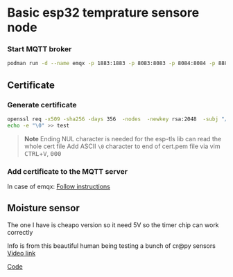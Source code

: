 # Basic esp32 temprature sensore node

### Start MQTT broker
```bash
podman run -d --name emqx -p 1883:1883 -p 8083:8083 -p 8084:8084 -p 8883:8883 -p 18083:18083 emqx/emqx
```

## Certificate
### Generate certificate
```bash
openssl req -x509 -sha256 -days 356  -nodes  -newkey rsa:2048  -subj "/CN=alabaster.local"  -keyout key.pem -out cert.pem
echo -e "\0" >> test
```
> **Note**
> Ending NUL character is needed for the esp-tls lib can read the whole cert file
> Add ASCII `\0` character to end of cert.pem file
> via vim <kbd>CTRL</kbd>+<kbd>V</kbd>, <kbd>0</kbd><kbd>0</kbd><kbd>0</kbd>

### Add certificate to the MQTT server
In case of emqx: 
[Follow instructions](https://www.emqx.io/docs/en/v5.1/network/emqx-mqtt-tls.html#prerequisite)

## Moisture sensor 

The one I have is cheapo version so it need 5V so the timer chip can work correctly

Info is from this beautiful human being testing a bunch of cr@py sensors 
[Video link](https://youtu.be/IGP38bz-K48?si=4Pe10mfS7SWTy71h)

[Code](https://github.com/yotam5/soil_moisture1.2c6)